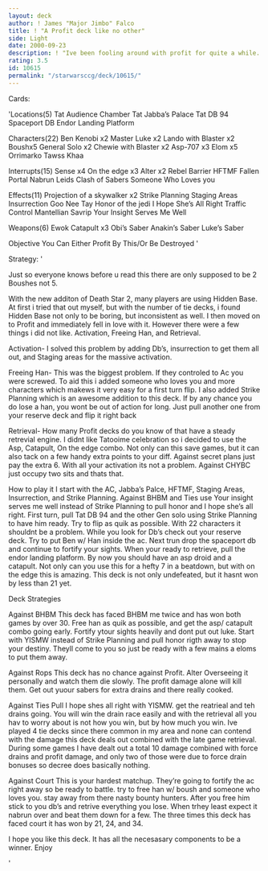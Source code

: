 ```yaml
---
layout: deck
author: ! James "Major Jimbo" Falco
title: ! "A Profit deck like no other"
side: Light
date: 2000-09-23
description: ! "Ive been fooling around with profit for quite a while. I absolutley love it and you will too after you read this"
rating: 3.5
id: 10615
permalink: "/starwarsccg/deck/10615/"
---
```

Cards: 

'Locations(5)
Tat Audience Chamber
Tat Jabba’s Palace
Tat DB 94
Spaceport DB
Endor Landing Platform

Characters(22)
Ben Kenobi x2
Master Luke x2
Lando with Blaster x2
Boushx5
General Solo x2
Chewie with Blaster x2
Asp-707 x3
Elom x5
Orrimarko
Tawss Khaa

Interrupts(15)
Sense x4
On the edge x3
Alter x2
Rebel Barrier
HFTMF
Fallen Portal
Nabrun Leids
Clash of Sabers
Someone Who Loves you

Effects(11)
Projection of a skywalker x2
Strike Planning
Staging Areas
Insurrection
Goo Nee Tay
Honor of the jedi
I Hope She’s All Right
Traffic Control
Mantellian Savrip
Your Insight Serves Me Well

Weapons(6)
Ewok Catapult x3
Obi’s Saber
Anakin’s Saber
Luke’s Saber

Objective
You Can Either Profit By This/Or Be Destroyed '

Strategy: '

Just so everyone knows before u read this there are only supposed to be 2 Boushes not 5.

With the new additon of Death Star 2, many players are using Hidden Base.  At first i tried that out myself, but with the number of tie decks, i found Hidden Base not only to be boring, but inconsistent as well. I then moved on to Profit and immediately fell in love with it. However there were a few things i did not like.  Activation, Freeing Han, and Retrieval.

Activation- I solved this problem by adding Db’s, insurrection to get them all out, and Staging areas for the massive activation.

Freeing Han- This was the biggest problem. If they controled to Ac you were screwed. To aid this i added someone who loves you and more characters which makews it very easy for a first turn flip. I also added Strike Planning which is an awesome addition to this deck. If by any chance you do lose a han, you wont be out of action for long. Just pull another one from your reserve deck and flip it right  back

Retrieval- How many Profit decks do you know of that have a steady retrevial engine. I didnt like Tatooime celebration so i decided to use the Asp, Catapult, On the edge combo. Not only can this save games, but it can also tack on a few handy extra points to your diff. Against secret plans just pay the extra 6. With all your activation its not a problem. Against CHYBC just occupy two sits and thats that.

How to play it
 I start with the AC, Jabba’s Palce, HFTMF, Staging Areas, Insurrection, and Strike Planning. Against BHBM and Ties use Your insight serves me well instead of Strike Planning to pull honor and I hope she’s all right.  First turn, pull Tat DB 94 and the other Gen solo using Strike Planning to have him ready. Try to flip as quik as possible.  With 22 characters it shouldnt be a problem. While you look for Db’s check out your reserve deck. Try to put Ben w/ Han inside the ac.  Next trun drop the spaceport db and continue to fortify your sights. When your ready to retrieve, pull the endor landing platform.  By now you should have an asp droid and a catapult.  Not only can you use this for a hefty 7 in a beatdown, but with on the edge this is amazing.  This deck is not only undefeated, but it hasnt won by less than 21 yet.

Deck Strategies

Against BHBM
This deck has faced BHBM me twice and has won both games by over 30. Free han as quik as possible, and get the asp/ catapult combo going early.  Fortify ytour sights heavily and dont put out luke. Start with YISMW instead of Strike Planning and pull honor rigth away to stop your destiny.  Theyll come to you so just be ready with a few mains a eloms to put them away.

Against Rops
This deck has no chance against Profit. Alter Overseeing it personally and watch them die slowly. The profit damage alone will kill them. Get out yuour sabers for extra drains and there really cooked.

Against Ties
Pull I hope shes all right with YISMW. get the reatrieal and teh drains going.	You will win the drain race easily and with the retrieval all you hav to worry about is not how you win, but by how much you win. Ive played 4 tie decks since there common in my area and none can contend with the damage this deck deals out combined with the late game retrieval. During some games I have dealt out a total 10 damage combined with force drains and profit damage, and only two of those were due to force drain bonuses so decree does basically nothing.

Against Court
This is your hardest matchup. They’re going to fortify the ac right away so be ready to battle. try to free han w/ boush and someone who loves you.  stay away from there nasty bounty hunters.  After you free him stick to you db’s and retrive everything you lose. When trhey least expect it nabrun over and beat them down for a few. The three times this deck has faced court it has won by 21, 24, and 34.

 I hope you like this deck. It has all the necesasary components to be a winner. Enjoy

'
